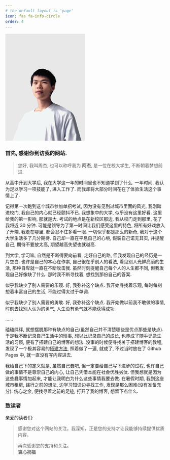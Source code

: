 ```yaml
---
# the default layout is 'page'
icon: fas fa-info-circle
order: 4
---
```


<img src="../assets/img/posts/about.jpg" alt="博主的头像" style="width: 50%;">

### 首先, 感谢你到访我的网站. 

> 您好, 我叫周杰, 也可以称呼我为 **阿杰**, 是一位在校大学生, 不断朝着梦想前进.

从高中升到大学后, 我在大学这一年的时间里也不知道学到了什么. 一年时间, 我认为足以学习一项技能了, 进入工作了. 而我却将大部分时间花在了体验生活这个事情上了. 

记得第一次跑到这个城市参加单招考试, 因为没有见到过城市里面的风光, 我刚踏进校门, 我自己的内心就已经颤抖不已. 我想象中的大学, 似乎没有这里好看. 这里给我的第一影响, 那就是大. 考试的地点是在新校区那边, 我从校门走到那里, 花了我将近 30 分钟. 可能是领导为了第一时间让我们感受这里的特色, 将所有好戏放入了开端, 我走在哪里, 都会忍不住多看一眼. 一切似乎都是那么的新奇, 我对于这个大学生活多了几分期待. 自己却一直在平息自己的心境, 假装自己诺无其实, 并提醒自己, 期待不要放太高, 期望越高失望也就越高. 

到大学, 学习嘛, 自然是不断得要向前看, 走好自己的路, 但我发现自己的经历是一片空白. 也许是自己的本心在作祟, 自己很在乎别人的看法, 看见别人光鲜亮丽的生活, 那种自卑就一直在不断攻击我. 虽然时刻提醒自己每个人的人生都不同, 但我发现自己好像缺了什么. 那时我不断寻找着, 想找到那份自己的答案. 

似乎我缺少了别人需要的乐观. 好, 我弥补这个缺点. 我开始寻找着乐观, 每时每刻想着丰富自己的生活, 不能过得太过于单调. 

似乎我缺少了别人需要的勇敢. 好, 我弥补这个缺点. 我开始做以前我不敢做的事情, 时刻去找别人认为的勇气, 人生没有勇气就不能获得成功.

......

磕磕绊绊, 就想摆脱那种有缺点的自己(虽然自己并不清楚哪些是优点那些是缺点). 于是我不断记录自己生活中的琐事, 想以此记录自己的成长, 也养成了随手记录生活的习惯, 便有了搭建自己的博客的想法. 没事的时候便寻找关于搭建博客的教程, 发现了一个极其容易的[搭建方法](), 照着做了一遍, 就成了, 不过当时放在了 Github Pages 中, 就一直没有写内容进去.

 我给自己下的定义就是, 虽然自己蠢吧, 但一定要给自己写下进步的过程, 也许自己做的事情不是尊崇自己的内心, 让自己凭借本能在社会优胜劣汰. 但我想就是因为这些蠢事情加起来, 才能让我明白为什么这些事情我要去做. 在暑假时期, 我到这座城市租房, 践行之前的想法, 边学习知识边寻找工作, 发现是那么困难(没有准备充分). 伤心之余, 便找寻着之前的足迹, 打开了我的博客, 想留下点什么.



### 致读者

亲爱的读者们:

> 感谢您对这个网站的关注。我深知，正是您的支持才让我能够持续提供优质内容。
>
> 再次感谢您的支持和关注。  
>  **衷心祝福**
 